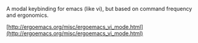 A modal keybinding for emacs (like vi), but based on command frequency and ergonomics.

[http://ergoemacs.org/misc/ergoemacs_vi_mode.html](http://ergoemacs.org/misc/ergoemacs_vi_mode.html)




